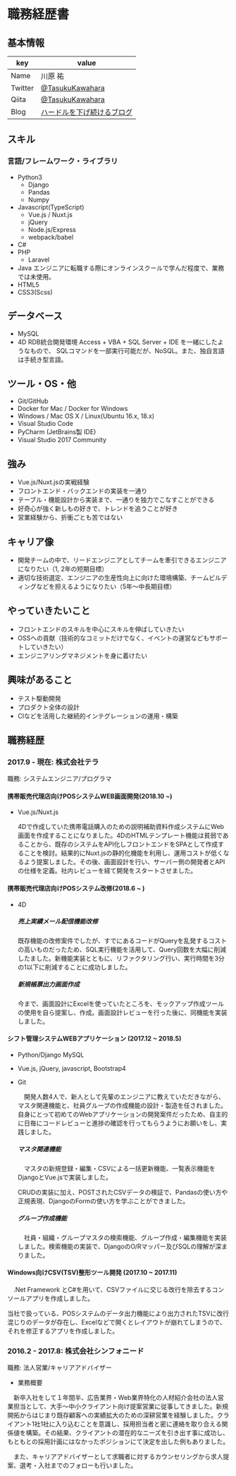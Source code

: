 # 職務経歴書

## 基本情報
| key     | value                                                               |
| ------- | ------------------------------------------------------------------- |
| Name    | 川原 祐                                                             |
| Twitter | [@TasukuKawahara](https://twitter.com/TaskKAWAHARA)                 |
| Qiita   | [@TasukuKawahara](https://qiita.com/TaskKAWAHARA)                   |
| Blog    | [ハードルを下げ続けるブログ](https://task-kawahara.hatenablog.com/) |

## スキル

### 言語/フレームワーク・ライブラリ

- Python3
  - Django
  - Pandas
  - Numpy
- Javascript(TypeScript)
  - Vue.js / Nuxt.js
  - jQuery
  - Node.js/Express
  - webpack/babel
- C#
- PHP
  - Laravel
- Java
  エンジニアに転職する際にオンラインスクールで学んだ程度で、業務では未使用。
- HTML5
- CSS3(Scss)

## データベース

- MySQL
- 4D
  RDB統合開発環境
  Access + VBA + SQL Server + IDE を一緒にしたようなもので、
  SQLコマンドを一部実行可能だが、NoSQL。また、独自言語は手続き型言語。

## ツール・OS・他

- Git/GitHub
- Docker for Mac / Docker for Windows
- Windows / Mac OS X / Linux(Ubuntu 16.x, 18.x)
- Visual Studio Code
- PyCharm (JetBrains製 IDE)
- Visual Studio 2017 Community



## 強み

- Vue.js/Nuxt.jsの実戦経験
- フロントエンド・バックエンドの実装を一通り
- テーブル・機能設計から実装まで、一通りを独力でこなすことができる
- 好奇心が強く新しもの好きで、トレンドを追うことが好き
- 営業経験から、折衝ごとも苦ではない



## キャリア像

- 開発チームの中で、リードエンジニアとしてチームを牽引できるエンジニアになりたい（1, 2年の短期目標）
- 適切な技術選定、エンジニアの生産性向上に向けた環境構築、チームビルディングなどを担えるようになりたい（5年〜中長期目標）



## やっていきたいこと

- フロントエンドのスキルを中心にスキルを伸ばしていきたい
- OSSへの貢献（技術的なコミットだけでなく、イベントの運営などもサポートしていきたい）
- エンジニアリングマネジメントを身に着けたい



## 興味があること

- テスト駆動開発
- プロダクト全体の設計
- CIなどを活用した継続的インテグレーションの運用・構築





## 職務経歴

### 2017.9 - 現在: 株式会社テラ

職務: システムエンジニア/プログラマ

#### 携帯販売代理店向けPOSシステムWEB画面開発(2018.10 ~)

- Vue.js/Nuxt.js

   4Dで作成していた携帯電話購入のための説明補助資料作成システムにWeb画面を作成することになりました。4DのHTMLテンプレート機能は貧弱であることから、既存のシステムをAPI化しフロントエンドをSPAとして作成することを検討。結果的にNuxt.jsの静的化機能を利用し、運用コストが低くなるよう提案しました。その後、画面設計を行い、サーバー側の開発者とAPIの仕様を定義。社内レビューを経て開発をスタートさせました。


#### 携帯販売代理店向けPOSシステム改修(2018.6 ~ )

- 4D

  ##### 売上実績メール配信機能改修

  既存機能の改修案件でしたが、すでにあるコードがQueryを乱発するコストの高いものだったため、SQL実行機能を活用して、Query回数を大幅に削減したました。新機能実装とともに、リファクタリング行い、実行時間を3分の1以下に削減することに成功しました。

  ##### 新規帳票出力画面作成

  今まで、画面設計にExcelを使っていたところを、モックアップ作成ツールの使用を自ら提案し、作成。画面設計レビューを行った後に、同機能を実装しました。

#### シフト管理システムWEBアプリケーション (2017.12 ~ 2018.5)

- Python/Django MySQL

- Vue.js, jQuery, javascript, Bootstrap4

- Git

  　開発人数4人で、新人として先輩のエンジニアに教えていただきながら、マスタ関連機能と、社員グループの作成機能の設計・製造を任されました。自身にとって初めてのWebアプリケーションの開発案件だったため、自主的に日毎にコードレビューと進捗の確認を行ってもらうようにお願いをし、実践しました。

  ##### マスタ関連機能

  　マスタの新規登録・編集・CSVによる一括更新機能、一覧表示機能をDjangoとVue.jsで実装しました。

  CRUDの実装に加え、POSTされたCSVデータの検証で、Pandasの使い方や正規表現、DjangoのFormの使い方を学ぶことができました。

  ##### グループ作成機能

  　社員・組織・グループマスタの検索機能、グループ作成・編集機能を実装しました。検索機能の実装で、DjangoのO/Rマッパー及びSQLの理解が深まりました。


#### Windows向けCSV(TSV)整形ツール開発 (2017.10 ~ 2017.11)

　.Net Framework とC#を用いて、CSVファイルに交じる改行を除去するコンソールアプリを作成しました。

当社で扱っている、POSシステムのデータ出力機能により出力されたTSVに改行混じりのデータが存在し、Excelなどで開くとレイアウトが崩れてしまうので、それを修正するアプリを作成しました。



### 2016.2 - 2017.8: 株式会社シンフォニード

職務: 法人営業/キャリアアドバイザー 

- 業務概要

　新卒入社をして１年間半、広告業界・Web業界特化の人材紹介会社の法人営業担当として、大手〜中小クライアント向け提案営業に従事してきました。新規開拓からはじまり既存顧客への実績拡大のための深耕営業を経験しました。クライアント1社1社に入り込むことを意識し、採用担当者と密に連絡を取り合える関係値を構築。その結果、クライアントの潜在的なニーズを引き出す事に成功し、もともとの採用計画にはなかったポジションにて決定を出した例もありました。

　また、キャリアアドバイザーとして求職者に対するカウンセリングから求人提案、選考・入社までのフォローも行いました。
